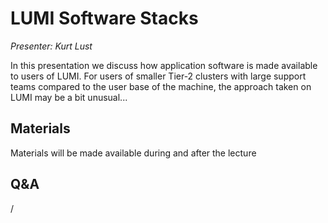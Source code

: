 # LUMI Software Stacks

*Presenter: Kurt Lust*

In this presentation we discuss how application software is made available to
users of LUMI. For users of smaller Tier-2 clusters with large support teams compared
to the user base of the machine, the approach taken on LUMI may be a bit unusual...


## Materials

Materials will be made available during and after the lecture

<!--
<video src="https://462000265.lumidata.eu/2day-20241210/recordings/05-SoftwareStacks.mp4" controls="controls">
</video>
-->

<!--
-   A video recording will follow.

-   [Slides](https://462000265.lumidata.eu/2day-20241210/files/LUMI-2day-20241210-05-SoftwareStacks.pdf)

-   [Course notes](05-SoftwareStacks.md)

-   [Exercises](E05-SoftwareStacks.md)
-->


## Q&A

/

